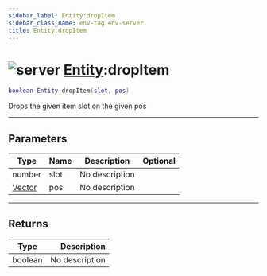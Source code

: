 ```yaml
---
sidebar_label: Entity:dropItem
sidebar_class_name: env-tag env-server
title: Entity:dropItem
---
```


# <img src='/img/wiki/server.png' alt='server' classname='env-tag' /> [Entity](../entity/README.md):dropItem

```lua
boolean Entity:dropItem(slot, pos)
```

Drops the given item slot on the given pos<br/>

-----------------
## Parameters

| Type   | Name | Description | Optional |
| ------ | ---- | ----------- | -------: |
| number | slot | No description |   |
| [Vector](../vector/README.md) | pos | No description |   |

-----------------
## Returns

| Type   | Description |
| ------ | ----------: |
| boolean | No description |

